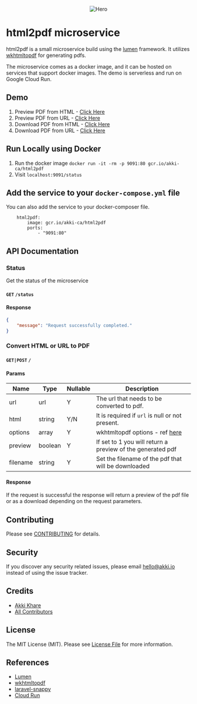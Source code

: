 <p align="center">
    <img src="https://cdn.akki.ca/html2pdf-bg-dim.png" alt="Hero">
</p>

# html2pdf microservice

html2pdf is a small microservice build using the [lumen](https://lumen.laravel.com/) framework. It utilizes [wkhtmltopdf](https://wkhtmltopdf.org/) for generating pdfs.

The microservice comes as a docker image, and it can be hosted on services that support docker images. The demo is serverless and run on Google Cloud Run.

## Demo
1. Preview PDF from HTML - [Click Here](https://html2pdf.akki.ca/?preview=1&html=%3Clink%20href=%22https://cdn.jsdelivr.net/npm/bootstrap@5.1.3/dist/css/bootstrap.min.css%22%20rel=%22stylesheet%22%3E%3Ccenter%3E%3Cimg%20src=%22https://cdn.akki.ca/html2pdf-black.png%22%3E%3Ch1%20class=%22mt-5%22%3EThis%20PDF%20Generated%20using%20html2pdf%3C/h1%3E%3Cp%20class=%22lead%20mt-5%22%3ETo%20learn%20more%20%3Ca%20target=%22_blank%22%20href=%22https://github.com/akki-io/html2pdf%22%3Eclick%20here%3C/a%3E%3C/p%3E%3C/center%3E)
2. Preview PDF from URL - [Click Here](https://html2pdf.akki.ca/?preview=1&url=https://en.wikipedia.org/wiki/Main_Page)
3. Download PDF from HTML - [Click Here](https://html2pdf.akki.ca/?filename=custom-html.pdf&html=%3Clink%20href=%22https://cdn.jsdelivr.net/npm/bootstrap@5.1.3/dist/css/bootstrap.min.css%22%20rel=%22stylesheet%22%3E%3Ccenter%3E%3Cimg%20src=%22https://cdn.akki.ca/html2pdf-black.png%22%3E%3Ch1%20class=%22mt-5%22%3EThis%20PDF%20Generated%20using%20html2pdf%3C/h1%3E%3Cp%20class=%22lead%20mt-5%22%3ETo%20learn%20more%20%3Ca%20target=%22_blank%22%20href=%22https://github.com/akki-io/html2pdf%22%3Eclick%20here%3C/a%3E%3C/p%3E%3C/center%3E)
4. Download PDF from URL - [Click Here](https://html2pdf.akki.ca/?filename=wikipedia.pdf&url=https://en.wikipedia.org/wiki/Main_Page)

## Run Locally using Docker

1. Run the docker image `docker run -it -rm -p 9091:80 gcr.io/akki-ca/html2pdf`
2. Visit `localhost:9091/status`

## Add the service to your `docker-compose.yml` file

You can also add the service to your docker-composer file. 

```shell
    html2pdf:
        image: gcr.io/akki-ca/html2pdf
        ports:
            - "9091:80"
```

## API Documentation

### Status

Get the status of the microservice

#### `GET` `/status`

#### Response

```json
{
    "message": "Request successfully completed."
}
```

### Convert HTML or URL to PDF

#### `GET|POST` `/`

#### Params

| Name | Type | Nullable | Description |
| ----------- | ----------- | ----------- | ----------- |
| url | url | Y | The url that needs to be converted to pdf. |
| html | string | Y/N | It is required if `url` is null or not present. |
| options | array | Y | wkhtmltopdf options - ref [here](https://wkhtmltopdf.org/usage/wkhtmltopdf.txt) |
| preview | boolean | Y | If set to 1 you will return a preview of the generated pdf |
| filename | string | Y | Set the filename of the pdf that will be downloaded |

#### Response

If the request is successful the response will return a preview of the pdf file or as a download depending on the request parameters.

## Contributing

Please see [CONTRIBUTING](CONTRIBUTING.md) for details.

## Security

If you discover any security related issues, please email hello@akki.io instead of using the issue tracker.

## Credits

- [Akki Khare](https://github.com/akki-io)
- [All Contributors](../../contributors)

## License

The MIT License (MIT). Please see [License File](LICENSE.md) for more information.

## References
- [Lumen](https://lumen.laravel.com/)
- [wkhtmltopdf](https://wkhtmltopdf.org/)
- [laravel-snappy](https://github.com/barryvdh/laravel-snappy)
- [Cloud Run](https://cloud.google.com/run)
